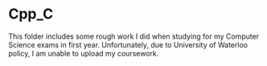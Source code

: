 # Cpp_C
This folder includes some rough work I did when studying for my Computer Science exams in first year. Unfortunately, due to University of Waterloo policy, I am unable to upload my coursework.
